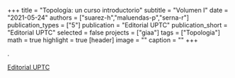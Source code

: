 +++
title = "Topología: un curso introductorio"
subtitle = "Volumen I"
date = "2021-05-24"
authors = ["suarez-h","maluendas-p","serna-r"]
publication_types = ["5"]
publication = "Editorial UPTC"
publication_short = "Editorial UPTC"
selected = false
projects = ["giaa"]
tags = ["Topologia"]
math = true
highlight = true
[header]
image = ""
caption = ""
+++

.

[Editorial UPTC](http://editorial.uptc.edu.co/topologia-cty4r.html)
